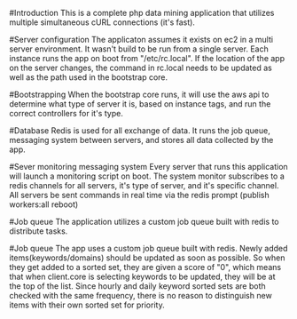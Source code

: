 #Introduction
This is a complete php data mining application that utilizes multiple simultaneous cURL connections (it's fast).

#Server configuration
The applicaton assumes it exists on ec2 in a multi server environment. It wasn't build to be run from a single server. Each instance runs the app on boot from "/etc/rc.local". If the location of the app on the server changes, the command in rc.local needs to be updated as well as the path used in the bootstrap core. 

#Bootstrapping
When the bootstrap core runs, it will use the aws api to determine what type of server it is, based on instance tags, and run the correct controllers for it's type.

#Database
Redis is used for all exchange of data. It runs the job queue, messaging system between servers, and stores all data collected by the app.

#Sever monitoring messaging system
Every server that runs this application will launch a monitoring script on boot.  The system monitor subscribes to a redis channels for all servers, it's type of server, and it's specific channel. All servers be sent commands in real time via the redis prompt (publish workers:all reboot)

#Job queue 
The application utilizes a custom job queue built with redis to distribute tasks.

#Job queue
The app uses a custom job queue built with redis. 
Newly added items(keywords/domains) should be updated as soon as possible. So when they get added to a sorted set, they are given a score of "0", which means that when client.core is selecting keywords to be updated, they will be at the top of the list. Since hourly and daily keyword sorted sets are both checked with the same frequency, there is no reason to distinguish new items with their own sorted set for priority.
